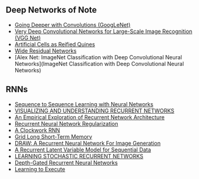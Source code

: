 ## Deep Networks of Note
* [Going Deeper with Convolutions (GoogLeNet)](https://arxiv.org/abs/1409.4842)
* [Very Deep Convolutional Networks for Large-Scale Image Recognition (VGG Net)](http://arxiv.org/abs/1409.1556)
* [Artificial Cells as Reified Quines](https://mitpress.mit.edu/sites/default/files/titles/alife/0262297140chap130.pdf)
* [Wide Residual Networks](https://arxiv.org/abs/1605.07146)
* [Alex Net: ImageNet Classification with Deep Convolutional Neural Networks](ImageNet Classification with Deep Convolutional
Neural Networks)

## RNNs
* [Sequence to Sequence Learning with Neural Networks](http://arxiv.org/abs/1409.3215)
* [VISUALIZING AND UNDERSTANDING RECURRENT NETWORKS](http://arxiv.org/pdf/1506.02078v2.pdf)
* [An Empirical Exploration of Recurrent Network Architecture](http://www.jmlr.org/proceedings/papers/v37/jozefowicz15.pdf)
* [Recurrent Neural Network Regularization](http://arxiv.org/abs/1409.2329)
* [A Clockwork RNN](http://arxiv.org/pdf/1402.3511v1.pdf)
* [Grid Long Short-Term Memory](http://arxiv.org/pdf/1507.01526v1.pdf)
* [DRAW: A Recurrent Neural Network For Image Generation](http://arxiv.org/pdf/1502.04623.pdf)
* [A Recurrent Latent Variable Model for Sequential Data](http://arxiv.org/pdf/1506.02216v3.pdf)
* [LEARNING STOCHASTIC RECURRENT NETWORKS](http://arxiv.org/pdf/1411.7610v3.pdf)
* [Depth-Gated Recurrent Neural Networks](http://arxiv.org/pdf/1508.03790v2.pdf)
* [Learning to Execute](https://arxiv.org/abs/1410.4615)
